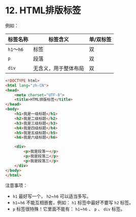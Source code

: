 # 12. HTML排版标签

例如：

| 标签名称 | 标签含义             | 单/双标签 |
| -------- | -------------------- | --------- |
| `h1`～`h6`   | 标签                 | 双        |
| `p`        | 段落                 | 双        |
| `div`     | 无含义，用于整体布局 | 双        |

```html preview
<!DOCTYPE html>
<html lang="zh-CN">
<head>
    <meta charset="UTF-8">
    <title>HTML排版标签</title>
</head>
<body>
    <h1>我是一级标题</h1>
    <h2>我是二级标题</h2>
    <h3>我是三级标题</h3>
    <h4>我是四级标题</h4>
    <h5>我是五级标题</h5>
    <h6>我是六级标题</h6>

    <div>
        <p>我是段落一</p>
        <p>我是段落二</p>
        <p>我是段落三</p>
    </div>
</body>
</html>
```

注意事项：

- `h1` 最好写一个， `h2`~`h6` 可以适当多写。
- `h1`~`h6` 不能互相嵌套，例如： `h1` 标签中最好不要写 `h2` 标签。
- `p` 标签很特殊！它里面不能有： `h1`~`h6` 、 `p` 、 `div` 标签。